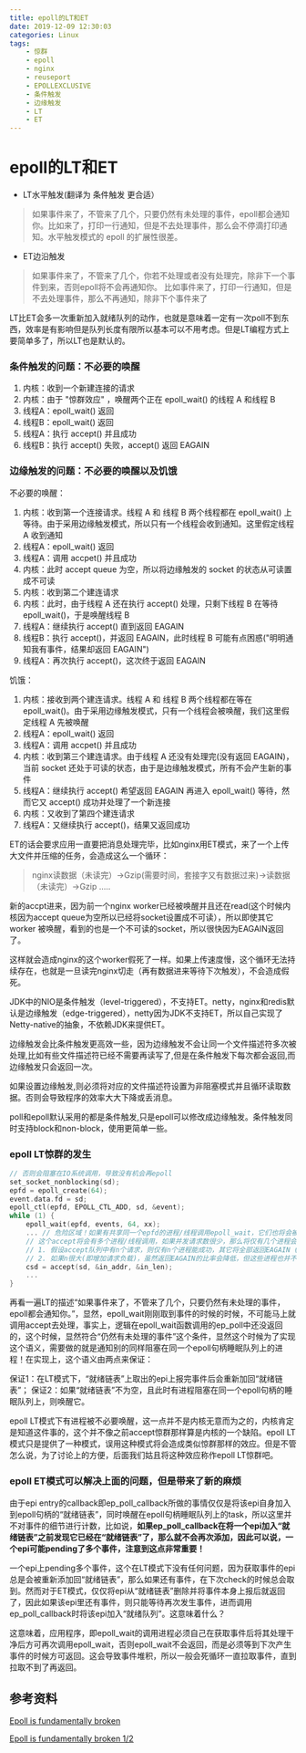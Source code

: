 ```yaml
---
title: epoll的LT和ET
date: 2019-12-09 12:30:03
categories: Linux
tags:
    - 惊群
    - epoll
    - nginx
    - reuseport
    - EPOLLEXCLUSIVE
    - 条件触发
    - 边缘触发
    - LT
    - ET
---
```


# epoll的LT和ET

- LT水平触发(翻译为 条件触发 更合适） 
>如果事件来了，不管来了几个，只要仍然有未处理的事件，epoll都会通知你。比如来了，打印一行通知，但是不去处理事件，那么会不停滴打印通知。水平触发模式的 epoll 的扩展性很差。

- ET边沿触发 
>
>   如果事件来了，不管来了几个，你若不处理或者没有处理完，除非下一个事件到来，否则epoll将不会再通知你。 比如事件来了，打印一行通知，但是不去处理事件，那么不再通知，除非下个事件来了

LT比ET会多一次重新加入就绪队列的动作，也就是意味着一定有一次poll不到东西，效率是有影响但是队列长度有限所以基本可以不用考虑。但是LT编程方式上要简单多了，所以LT也是默认的。

### 条件触发的问题：不必要的唤醒

1. 内核：收到一个新建连接的请求
2. 内核：由于 "惊群效应" ，唤醒两个正在 epoll_wait() 的线程 A 和线程 B
3. 线程A：epoll_wait() 返回
4. 线程B：epoll_wait() 返回
5. 线程A：执行 accept() 并且成功
6. 线程B：执行 accept() 失败，accept() 返回 EAGAIN

### 边缘触发的问题：不必要的唤醒以及饥饿

不必要的唤醒：

1. 内核：收到第一个连接请求。线程 A 和 线程 B 两个线程都在 epoll_wait() 上等待。由于采用边缘触发模式，所以只有一个线程会收到通知。这里假定线程 A 收到通知
2. 线程A：epoll_wait() 返回
3. 线程A：调用 accpet() 并且成功
4. 内核：此时 accept queue 为空，所以将边缘触发的 socket 的状态从可读置成不可读
5. 内核：收到第二个建连请求
6. 内核：此时，由于线程 A 还在执行 accept() 处理，只剩下线程 B 在等待 epoll_wait()，于是唤醒线程 B
7. 线程A：继续执行 accept() 直到返回 EAGAIN
8. 线程B：执行 accept()，并返回 EAGAIN，此时线程 B 可能有点困惑("明明通知我有事件，结果却返回 EAGAIN")
9. 线程A：再次执行 accept()，这次终于返回 EAGAIN

饥饿：

1. 内核：接收到两个建连请求。线程 A 和 线程 B 两个线程都在等在 epoll_wait()。由于采用边缘触发模式，只有一个线程会被唤醒，我们这里假定线程 A 先被唤醒
2. 线程A：epoll_wait() 返回
3. 线程A：调用 accpet() 并且成功
4. 内核：收到第三个建连请求。由于线程 A 还没有处理完(没有返回 EAGAIN)，当前 socket 还处于可读的状态，由于是边缘触发模式，所有不会产生新的事件
5. 线程A：继续执行 accept() 希望返回 EAGAIN 再进入 epoll_wait() 等待，然而它又 accept() 成功并处理了一个新连接
6. 内核：又收到了第四个建连请求
7. 线程A：又继续执行 accept()，结果又返回成功


ET的话会要求应用一直要把消息处理完毕，比如nginx用ET模式，来了一个上传大文件并压缩的任务，会造成这么一个循环：

> nginx读数据（未读完）->Gzip(需要时间，套接字又有数据过来)->读数据（未读完）->Gzip .....

新的accpt进来，因为前一个nginx worker已经被唤醒并且还在read(这个时候内核因为accept queue为空所以已经将socket设置成不可读），所以即使其它worker 被唤醒，看到的也是一个不可读的socket，所以很快因为EAGAIN返回了。

这样就会造成nginx的这个worker假死了一样。如果上传速度慢，这个循环无法持续存在，也就是一旦读完nginx切走（再有数据进来等待下次触发），不会造成假死。

JDK中的NIO是条件触发（level-triggered），不支持ET。netty，nginx和redis默认是边缘触发（edge-triggered），netty因为JDK不支持ET，所以自己实现了Netty-native的抽象，不依赖JDK来提供ET。

边缘触发会比条件触发更高效一些，因为边缘触发不会让同一个文件描述符多次被处理,比如有些文件描述符已经不需要再读写了,但是在条件触发下每次都会返回,而边缘触发只会返回一次。

如果设置边缘触发,则必须将对应的文件描述符设置为非阻塞模式并且循环读取数据。否则会导致程序的效率大大下降或丢消息。

poll和epoll默认采用的都是条件触发,只是epoll可以修改成边缘触发。条件触发同时支持block和non-block，使用更简单一些。

### epoll LT惊群的发生

```c
// 否则会阻塞在IO系统调用，导致没有机会再epoll
set_socket_nonblocking(sd);
epfd = epoll_create(64);
event.data.fd = sd;
epoll_ctl(epfd, EPOLL_CTL_ADD, sd, &event);
while (1) {
    epoll_wait(epfd, events, 64, xx);
    ... // 危险区域！如果有共享同一个epfd的进程/线程调用epoll_wait，它们也将会被唤醒！
    // 这个accept将会有多个进程/线程调用，如果并发请求数很少，那么将仅有几个进程会成功：
    // 1. 假设accept队列中有n个请求，则仅有n个进程能成功，其它将全部返回EAGAIN (Resource temporarily unavailable)
    // 2. 如果n很大(即增加请求负载)，虽然返回EAGAIN的比率会降低，但这些进程也并不一定取到了epoll_wait返回当下的那个预期的请求。
    csd = accept(sd, &in_addr, &in_len); 
    ...
}
```

再看一遍LT的描述“如果事件来了，不管来了几个，只要仍然有未处理的事件，epoll都会通知你。”，显然，epoll_wait刚刚取到事件的时候的时候，不可能马上就调用accept去处理，事实上，逻辑在epoll_wait函数调用的ep_poll中还没返回的，这个时候，显然符合“仍然有未处理的事件”这个条件，显然这个时候为了实现这个语义，需要做的就是通知别的同样阻塞在同一个epoll句柄睡眠队列上的进程！在实现上，这个语义由两点来保证：

保证1：在LT模式下，“就绪链表”上取出的epi上报完事件后会重新加回“就绪链表”；
保证2：如果“就绪链表”不为空，且此时有进程阻塞在同一个epoll句柄的睡眠队列上，则唤醒它。

epoll LT模式下有进程被不必要唤醒，这一点并不是内核无意而为之的，内核肯定是知道这件事的，这个并不像之前accept惊群那样算是内核的一个缺陷。epoll LT模式只是提供了一种模式，误用这种模式将会造成类似惊群那样的效应。但是不管怎么说，为了讨论上的方便，后面我们姑且将这种效应称作epoll LT惊群吧。

### epoll ET模式可以解决上面的问题，但是带来了新的麻烦

由于epi entry的callback即ep_poll_callback所做的事情仅仅是将该epi自身加入到epoll句柄的“就绪链表”，同时唤醒在epoll句柄睡眠队列上的task，所以这里并不对事件的细节进行计数，比如说，**如果ep_poll_callback在将一个epi加入“就绪链表”之前发现它已经在“就绪链表”了，那么就不会再次添加，因此可以说，一个epi可能pending了多个事件，注意到这点非常重要！**

一个epi上pending多个事件，这个在LT模式下没有任何问题，因为获取事件的epi总是会被重新添加回“就绪链表”，那么如果还有事件，在下次check的时候总会取到。然而对于ET模式，仅仅将epi从“就绪链表”删除并将事件本身上报后就返回了，因此如果该epi里还有事件，则只能等待再次发生事件，进而调用ep_poll_callback时将该epi加入“就绪队列”。这意味着什么？

这意味着，应用程序，即epoll_wait的调用进程必须自己在获取事件后将其处理干净后方可再次调用epoll_wait，否则epoll_wait不会返回，而是必须等到下次产生事件的时候方可返回。这会导致事件堆积，所以一般会死循环一直拉取事件，直到拉取不到了再返回。



## 参考资料

[Epoll is fundamentally broken](https://www.atatech.org/articles/157349) 

[Epoll is fundamentally broken 1/2](https://idea.popcount.org/2017-02-20-epoll-is-fundamentally-broken-12) 